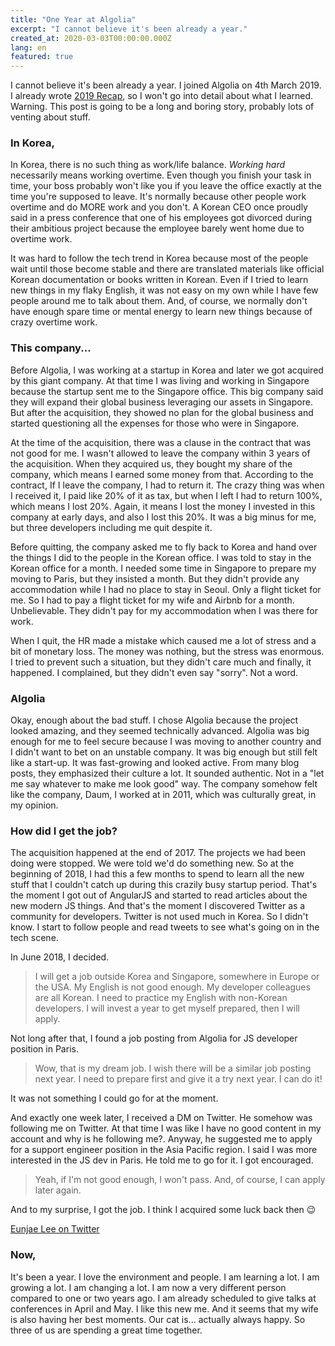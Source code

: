 ```yaml
---
title: "One Year at Algolia"
excerpt: "I cannot believe it's been already a year."
created_at: 2020-03-03T00:00:00.000Z
lang: en
featured: true
---
```


I cannot believe it's been already a year. I joined Algolia on 4th March 2019. I already wrote [2019 Recap](/post/en/2019-recap), so I won't go into detail about what I learned. Warning. This post is going to be a long and boring story, probably lots of venting about stuff.

### In Korea,

In Korea, there is no such thing as work/life balance. *Working hard* necessarily means working overtime. Even though you finish your task in time, your boss probably won't like you if you leave the office exactly at the time you're supposed to leave. It's normally because other people work overtime and do MORE work and you don't. A Korean CEO once proudly said in a press conference that one of his employees got divorced during their ambitious project because the employee barely went home due to overtime work.

It was hard to follow the tech trend in Korea because most of the people wait until those become stable and there are translated materials like official Korean documentation or books written in Korean. Even if I tried to learn new things in my flaky English, it was not easy on my own while I have few people around me to talk about them. And, of course, we normally don't have enough spare time or mental energy to learn new things because of crazy overtime work.

### This company...

Before Algolia, I was working at a startup in Korea and later we got acquired by this giant company. At that time I was living and working in Singapore because the startup sent me to the Singapore office. This big company said they will expand their global business leveraging our assets in Singapore. But after the acquisition, they showed no plan for the global business and started questioning all the expenses for those who were in Singapore.

At the time of the acquisition, there was a clause in the contract that was not good for me. I wasn't allowed to leave the company within 3 years of the acquisition. When they acquired us, they bought my share of the company, which means I earned some money from that. According to the contract, If I leave the company, I had to return it. The crazy thing was when I received it, I paid like 20% of it as tax, but when I left I had to return 100%, which means I lost 20%. Again, it means I lost the money I invested in this company at early days, and also I lost this 20%. It was a big minus for me, but three developers including me quit despite it.

Before quitting, the company asked me to fly back to Korea and hand over the things I did to the people in the Korean office. I was told to stay in the Korean office for a month. I needed some time in Singapore to prepare my moving to Paris, but they insisted a month. But they didn't provide any accommodation while I had no place to stay in Seoul. Only a flight ticket for me. So I had to pay a flight ticket for my wife and Airbnb for a month. Unbelievable. They didn't pay for my accommodation when I was there for work.

When I quit, the HR made a mistake which caused me a lot of stress and a bit of monetary loss. The money was nothing, but the stress was enormous. I tried to prevent such a situation, but they didn't care much and finally, it happened. I complained, but they didn't even say "sorry". Not a word.

### Algolia

Okay, enough about the bad stuff. I chose Algolia because the project looked amazing, and they seemed technically advanced. Algolia was big enough for me to feel secure because I was moving to another country and I didn't want to bet on an unstable company. It was big enough but still felt like a start-up. It was fast-growing and looked active. From many blog posts, they emphasized their culture a lot. It sounded authentic. Not in a "let me say whatever to make me look good" way. The company somehow felt like the company, Daum, I worked at in 2011, which was culturally great, in my opinion.

### How did I get the job?

The acquisition happened at the end of 2017. The projects we had been doing were stopped. We were told we'd do something new. So at the beginning of 2018, I had this a few months to spend to learn all the new stuff that I couldn't catch up during this crazily busy startup period. That's the moment I got out of AngularJS and started to read articles about the new modern JS things. And that's the moment I discovered Twitter as a community for developers. Twitter is not used much in Korea. So I didn't know. I start to follow people and read tweets to see what's going on in the tech scene.

In June 2018, I decided.

> I will get a job outside Korea and Singapore, somewhere in Europe or the USA. My English is not good enough. My developer colleagues are all Korean. I need to practice my English with non-Korean developers. I will invest a year to get myself prepared, then I will apply.

Not long after that, I found a job posting from Algolia for JS developer position in Paris.

> Wow, that is my dream job. I wish there will be a similar job posting next year. I need to prepare first and give it a try next year. I can do it!

It was not something I could go for at the moment.

And exactly one week later, I received a DM on Twitter. He somehow was following me on Twitter. At that time I was like I have no good content in my account and why is he following me?. Anyway, he suggested me to apply for a support engineer position in the Asia Pacific region. I said I was more interested in the JS dev in Paris. He told me to go for it. I got encouraged.

> Yeah, if I'm not good enough, I won't pass. And, of course, I can apply later again.

And to my surprise, I got the job. I think I acquired some luck back then 😉

[Eunjae Lee on Twitter](https://twitter.com/eunjae_lee/status/1253803700403003393)

### Now,

It's been a year. I love the environment and people. I am learning a lot. I am growing a lot. I am changing a lot. I am now a very different person compared to one or two years ago. I am already scheduled to give talks at conferences in April and May. I like this new me. And it seems that my wife is also having her best moments. Our cat is... actually always happy. So three of us are spending a great time together.

